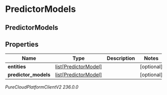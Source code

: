 # PredictorModels

## PredictorModels

## Properties

|Name | Type | Description | Notes|
|------------ | ------------- | ------------- | -------------|
| **entities** | [list[PredictorModel]](PredictorModel) |  | [optional] |
| **predictor_models** | [list[PredictorModel]](PredictorModel) |  | [optional] |



_PureCloudPlatformClientV2 236.0.0_
